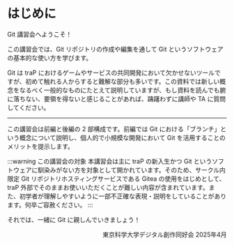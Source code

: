 # はじめに

Git 講習会へようこそ！

この講習会では、Git リポジトリの作成や編集を通して Git というソフトウェアの基本的な使い方を学びます。

Git は traP におけるゲームやサービスの共同開発において欠かせないツールですが、初めて触れる人からすると難解な部分も多いです。この資料では新しい概念をなるべく一般的なものにたとえて説明していますが、もし資料を読んでも腑に落ちない、要領を得ないと感じることがあれば、躊躇わずに講師や TA に質問してください。

---

この講習会は前編と後編の 2 部構成です。前編では Git における「ブランチ」という概念について説明し、個人的で小規模な開発において Git を活用することのメリットを提示します。

:::warning この講習会の対象
本講習会は主に traP の新入生かつ Git というソフトウェアに馴染みがない方を対象として開かれています。そのため、サークル内限定 Git リポジトリホスティングサービスである Gitea の使用をはじめとして、traP 外部でそのままお使いいただくことが難しい内容が含まれています。また、初学者が理解しやすいように一部不正確な表現・説明をしていることがあります。何卒ご容赦ください。
:::

それでは、一緒に Git に親しんでいきましょう！

<div style="text-align: right;">
東京科学大学デジタル創作同好会 2025年4月
</div>